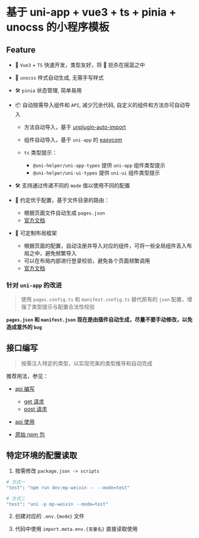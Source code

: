 # 基于 uni-app + vue3 + ts + pinia + unocss 的小程序模板

## Feature

- 🚀 `Vue3` + `TS` 快速开发，类型友好，将 🐛 扼杀在摇篮之中

- 💄 `unocss` 样式自动生成, 无需手写样式

- 🛠️ `pinia` 状态管理, 简单易用

- 📦 自动按需导入组件和 `API`, 减少冗余代码, 自定义的组件和方法亦可自动导入
  
  - 方法自动导入，基于 [unplugin-auto-import](https://www.npmjs.com/package/unplugin-auto-import)
  - 组件自动导入，基于 `uni-app` 的 [easycom](https://uniapp.dcloud.net.cn/collocation/pages.html#easycom)
  - `ts` 类型提示：

    - `@uni-helper/uni-app-types` 提供 `uni-app` 组件类型提示
    - `@uni-helper/uni-ui-types` 提供 `uni-ui` 组件类型提示

- 🛠️ 支持通过传递不同的 `mode` 值以使用不同的配置

- 🚀 约定优于配置，基于文件目录的路由：
  
  - 根据页面文件自动生成 `pages.json`
  - [官方文档](https://www.npmjs.com/package/@uni-helper/vite-plugin-uni-pages)

- 🚀 可定制布局框架

  - 根据页面的配置，自动注册并导入对应的组件，可将一些全局组件丢入布局之中，避免频繁导入
  - 可以在布局内部进行登录校验，避免各个页面频繁调用
  - [官方文档](https://www.npmjs.com/package/@uni-helper/vite-plugin-uni-layouts)


### 针对 `uni-app` 的改进

> 使用 `pages.config.ts` 和 `manifest.config.ts` 替代原有的 `json` 配置，增强了类型提示与配置合法性校验

**`pages.json` 和 `manifest.json` 现在是由插件自动生成，尽量不要手动修改，以免造成意外的 `bug`**


## 接口编写

> 按需注入特定的类型，以实现完美的类型推导和自动完成

推荐用法，参见：

  - [api 编写](./src/apis/index.ts)
    - [get 请求](./src/apis/requests/get.ts)
    - [post 请求](./src/apis/requests/post.ts)

  - [api 使用](./src/pages/index.vue)

  - [原始 npm 包](https://www.npmjs.com/package/@bluesyoung/http)

## 特定环境的配置读取

1. 按需修改 `package.json -> scripts`

```bash
# 方式一
"test": "npm run dev:mp-weixin -- --mode=test"

# 方式二
"test": "uni -p mp-weixin --mode=test"
```

2. 创建对应的 `.env.{mode}` 文件

3. 代码中使用 `import.meta.env.{变量名}` 直接读取使用